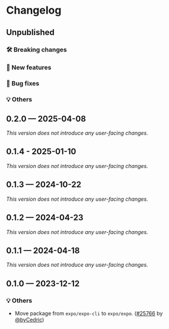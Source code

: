 # Changelog

## Unpublished

### 🛠 Breaking changes

### 🎉 New features

### 🐛 Bug fixes

### 💡 Others

## 0.2.0 — 2025-04-08

_This version does not introduce any user-facing changes._

## 0.1.4 - 2025-01-10

_This version does not introduce any user-facing changes._

## 0.1.3 — 2024-10-22

_This version does not introduce any user-facing changes._

## 0.1.2 — 2024-04-23

_This version does not introduce any user-facing changes._

## 0.1.1 — 2024-04-18

_This version does not introduce any user-facing changes._

## 0.1.0 — 2023-12-12

### 💡 Others

- Move package from `expo/expo-cli` to `expo/expo`. ([#25766](https://github.com/expo/expo/pull/25766) by [@byCedric](https://github.com/byCedric))

